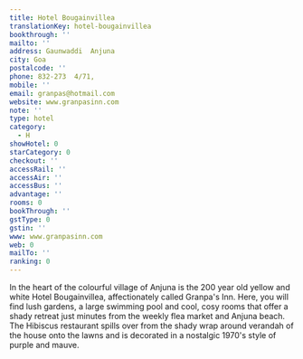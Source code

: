 ```yaml
---
title: Hotel Bougainvillea
translationKey: hotel-bougainvillea
bookthrough: ''
mailto: ''
address: Gaunwaddi  Anjuna
city: Goa
postalcode: ''
phone: 832-273  4/71,
mobile: ''
email: granpas@hotmail.com
website: www.granpasinn.com
note: ''
type: hotel
category:
  - H
showHotel: 0
starCategory: 0
checkout: ''
accessRail: ''
accessAir: ''
accessBus: ''
advantage: ''
rooms: 0
bookThrough: ''
gstType: 0
gstin: ''
www: www.granpasinn.com
web: 0
mailTo: ''
ranking: 0
---
```







In the heart of the colourful village of Anjuna is the 200 year old yellow and white Hotel Bougainvillea, affectionately called Granpa's Inn.     Here, you will find lush gardens, a large swimming pool and cool, cosy rooms that offer a shady retreat just minutes from the weekly flea market and Anjuna beach.     The Hibiscus restaurant spills over from the shady wrap around verandah of the house onto the lawns and is decorated in a nostalgic 1970's style of purple and mauve.